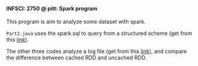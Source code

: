 #### INFSCI: 2750 @ pitt: Spark program

This program is aim to analyze some dataset with spark.

 `Part2.java` uses the spark.sql to query from a structured scheme (get from this [link](http://grouplens.org/datasets/hetrec-2011/)).

The other three codes analyze a log file (get from this [link](https://drive.google.com/open?id=1O6hqRANESPg38seu_UyjvTkxoctkntMD)), and compare the difference between cached RDD and uncached RDD.